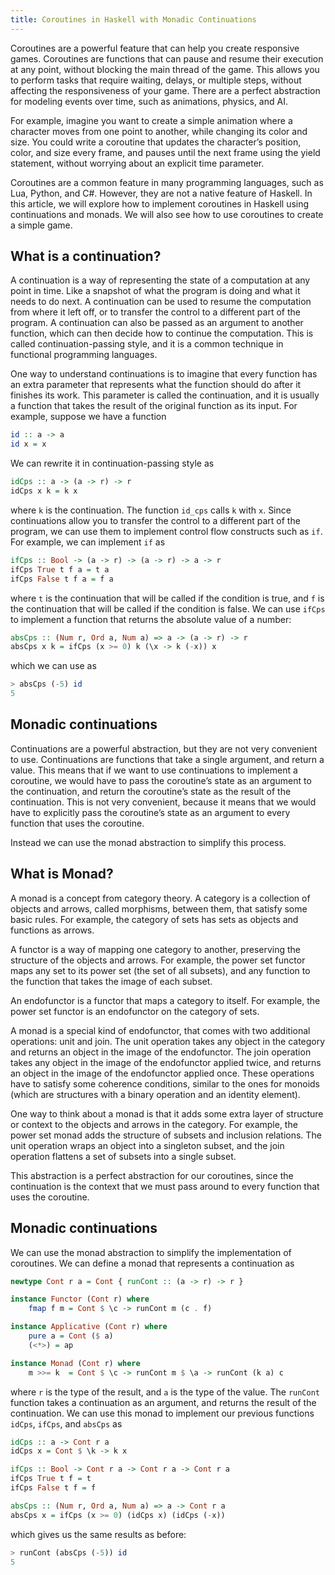 ```yaml
---
title: Coroutines in Haskell with Monadic Continuations
---
```


Coroutines are a powerful feature that can help you create responsive games. Coroutines are functions that can pause and resume their execution at any point, without blocking the main thread of the game. This allows you to perform tasks that require waiting, delays, or multiple steps, without affecting the responsiveness of your game. There are a perfect abstraction for modeling events over time, such as animations, physics, and AI.

For example, imagine you want to create a simple animation where a character moves from one point to another, while changing its color and size. You could write a coroutine that updates the character’s position, color, and size every frame, and pauses until the next frame using the yield statement, without worrying about an explicit time parameter. 

Coroutines are a common feature in many programming languages, such as Lua, Python, and C#. However, they are not a native feature of Haskell. In this article, we will explore how to implement coroutines in Haskell using continuations and monads. We will also see how to use coroutines to create a simple game.

## What is a continuation?

A continuation is a way of representing the state of a computation at any point in time. Like a snapshot of what the program is doing and what it needs to do next. A continuation can be used to resume the computation from where it left off, or to transfer the control to a different part of the program. A continuation can also be passed as an argument to another function, which can then decide how to continue the computation. This is called continuation-passing style, and it is a common technique in functional programming languages.

One way to understand continuations is to imagine that every function has an extra parameter that represents what the function should do after it finishes its work. This parameter is called the continuation, and it is usually a function that takes the result of the original function as its input. For example, suppose we have a function 
```haskell
id :: a -> a
id x = x
```
We can rewrite it in continuation-passing style as
```haskell
idCps :: a -> (a -> r) -> r
idCps x k = k x
```
where `k` is the continuation. The function `id_cps` calls `k` with `x`. Since continuations allow you to transfer the control to a different part of the program, we can use them to implement control flow constructs such as `if`. For example, we can implement `if` as
```haskell
ifCps :: Bool -> (a -> r) -> (a -> r) -> a -> r
ifCps True t f a = t a
ifCps False t f a = f a
```
where `t` is the continuation that will be called if the condition is true, and `f` is the continuation that will be called if the condition is false. We can use `ifCps` to implement a function that returns the absolute value of a number:
```haskell
absCps :: (Num r, Ord a, Num a) => a -> (a -> r) -> r
absCps x k = ifCps (x >= 0) k (\x -> k (-x)) x
```
which we can use as
```haskell
> absCps (-5) id
5
```

## Monadic continuations

Continuations are a powerful abstraction, but they are not very convenient to use. Continuations are functions that take a single argument, and return a value. This means that if we want to use continuations to implement a coroutine, we would have to pass the coroutine’s state as an argument to the continuation, and return the coroutine’s state as the result of the continuation. This is not very convenient, because it means that we would have to explicitly pass the coroutine’s state as an argument to every function that uses the coroutine.

Instead we can use the monad abstraction to simplify this process. 

## What is Monad?

A monad is a concept from category theory. A category is a collection of objects and arrows, called morphisms, between them, that satisfy some basic rules. For example, the category of sets has sets as objects and functions as arrows.

A functor is a way of mapping one category to another, preserving the structure of the objects and arrows. For example, the power set functor maps any set to its power set (the set of all subsets), and any function to the function that takes the image of each subset.

An endofunctor is a functor that maps a category to itself. For example, the power set functor is an endofunctor on the category of sets.

A monad is a special kind of endofunctor, that comes with two additional operations: unit and join. The unit operation takes any object in the category and returns an object in the image of the endofunctor. The join operation takes any object in the image of the endofunctor applied twice, and returns an object in the image of the endofunctor applied once. These operations have to satisfy some coherence conditions, similar to the ones for monoids (which are structures with a binary operation and an identity element).

One way to think about a monad is that it adds some extra layer of structure or context to the objects and arrows in the category. For example, the power set monad adds the structure of subsets and inclusion relations. The unit operation wraps an object into a singleton subset, and the join operation flattens a set of subsets into a single subset.

This abstraction is a perfect abstraction for our coroutines, since the continuation is the context that we must pass around to every function that uses the coroutine.

## Monadic continuations

We can use the monad abstraction to simplify the implementation of coroutines. We can define a monad that represents a continuation as
```haskell
newtype Cont r a = Cont { runCont :: (a -> r) -> r }

instance Functor (Cont r) where
    fmap f m = Cont $ \c -> runCont m (c . f)

instance Applicative (Cont r) where
    pure a = Cont ($ a)
    (<*>) = ap

instance Monad (Cont r) where
    m >>= k  = Cont $ \c -> runCont m $ \a -> runCont (k a) c
```
where `r` is the type of the result, and `a` is the type of the value. The `runCont` function takes a continuation as an argument, and returns the result of the continuation. We can use this monad to implement our previous functions `idCps`, `ifCps`, and `absCps` as
```haskell
idCps :: a -> Cont r a
idCps x = Cont $ \k -> k x

ifCps :: Bool -> Cont r a -> Cont r a -> Cont r a
ifCps True t f = t
ifCps False t f = f

absCps :: (Num r, Ord a, Num a) => a -> Cont r a
absCps x = ifCps (x >= 0) (idCps x) (idCps (-x))
```
which gives us the same results as before:
```haskell
> runCont (absCps (-5)) id
5
```

